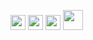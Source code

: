 <img height="24" width="24" src="https://cdn.jsdelivr.net/npm/simple-icons@v3/icons/discord.svg" />     <img height="24" width="24" src="https://cdn.jsdelivr.net/npm/simple-icons@v3/icons/twitter.svg" />
<img height="24" width="24" src="https://cdn.jsdelivr.net/npm/simple-icons@v3/icons/youtube.svg" />
<img height="32" width="32" src="https://unpkg.com/simple-icons@v3/icons/youtube.svg" />
